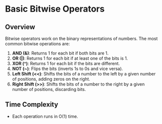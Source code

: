 # Basic Bitwise Operators

## Overview
Bitwise operators work on the binary representations of numbers. The most common bitwise operations are:
1. **AND (&)**: Returns 1 for each bit if both bits are 1.
2. **OR (|)**: Returns 1 for each bit if at least one of the bits is 1.
3. **XOR (^)**: Returns 1 for each bit if the bits are different.
4. **NOT (~)**: Flips the bits (inverts 1s to 0s and vice versa).
5. **Left Shift (<<)**: Shifts the bits of a number to the left by a given number of positions, adding zeros on the right.
6. **Right Shift (>>)**: Shifts the bits of a number to the right by a given number of positions, discarding bits.

## Time Complexity
- Each operation runs in O(1) time.
